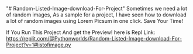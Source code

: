 "# Random-Listed-Image-download-For-Project" 
Sometimes we need a lot of random images,
As a sample for a project, I have seen how to download a lot of random images 
using Lorem Picsum in one click. 
Save Your Time!

If You Run This Project And get the Preview! here is Repl Link: https://replit.com/@Pythonworlds/Random-Listed-Image-download-For-Project?v=1#listofimage.py
